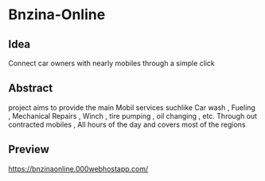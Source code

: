 # Bnzina-Online
## Idea
Connect car owners with nearly mobiles through a simple click

## Abstract
project aims to
provide the main Mobil services suchlike Car wash , Fueling , Mechanical Repairs , Winch , tire pumping , oil changing , etc.
Through out contracted mobiles , All hours of the day and covers most of the regions

## Preview
https://bnzinaonline.000webhostapp.com/
